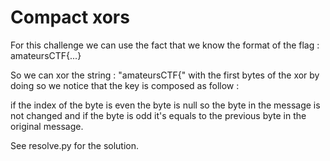 # Compact xors

For this challenge we can use the fact that we know the format of the flag : amateursCTF{...}

So we can xor the string : "amateursCTF{" with the first bytes of the xor by doing so we notice that the key is composed as follow : 

if the index of the byte is even the byte is null so the byte in the message is not changed and if the byte is odd it's equals to the previous byte in the original message. 

See resolve.py for the solution. 

